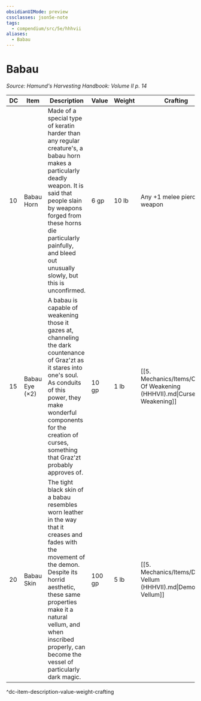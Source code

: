 ```yaml
---
obsidianUIMode: preview
cssclasses: json5e-note
tags:
  - compendium/src/5e/hhhvii
aliases:
  - Babau
---
```

# Babau
*Source: Hamund's Harvesting Handbook: Volume II p. 14* 

| DC | Item | Description | Value | Weight | Crafting |
|----|------|-------------|-------|--------|----------|
| 10 | Babau Horn | Made of a special type of keratin harder than any regular creature's, a babau horn makes a particularly deadly weapon. It is said that people slain by weapons forged from these horns die particularly painfully, and bleed out unusually slowly, but this is unconfirmed. | 6 gp | 10 lb | Any +1 melee piercing weapon |
| 15 | Babau Eye (×2) | A babau is capable of weakening those it gazes at, channeling the dark countenance of Graz'zt as it stares into one's soul. As conduits of this power, they make wonderful components for the creation of curses, something that Graz'zt probably approves of. | 10 gp | 1 lb | [[5. Mechanics/Items/Curse Of Weakening (HHHVII).md\|Curse of Weakening]] |
| 20 | Babau Skin | The tight black skin of a babau resembles worn leather in the way that it creases and fades with the movement of the demon. Despite its horrid aesthetic, these same properties make it a natural vellum, and when inscribed properly, can become the vessel of particularly dark magic. | 100 gp | 5 lb | [[5. Mechanics/Items/Demon Vellum (HHHVII).md\|Demon Vellum]] |
^dc-item-description-value-weight-crafting
